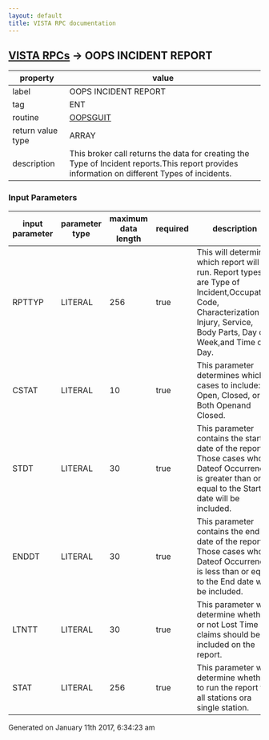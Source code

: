 ```yaml
---
layout: default
title: VISTA RPC documentation
---
```




## [VISTA RPCs](TableOfContent.md) &#8594; OOPS INCIDENT REPORT 

 property | value 
--- | --- 
 label | OOPS INCIDENT REPORT
 tag | ENT
 routine | [OOPSGUIT](http://code.osehra.org/dox/Routine_OOPSGUIT_source.html)
 return value type | ARRAY
 description | This broker call returns the data for creating the Type of Incident reports.This report provides information on different Types of incidents. 

### Input Parameters

| input parameter | parameter type | maximum data length | required | description | 
| --- | --- | --- | --- | --- | 
| RPTTYP | LITERAL | 256 | true | This will determine which report will be run.  Report types are Type of Incident,Occupation Code, Characterization of Injury, Service, Body Parts, Day of Week,and Time of Day. | 
| CSTAT | LITERAL | 10 | true | This parameter determines which cases to include: Open, Closed, or Both Openand Closed. | 
| STDT | LITERAL | 30 | true | This parameter contains the start date of the report.  Those cases whose Dateof Occurrence is greater than or equal to the Start date will be included. | 
| ENDDT | LITERAL | 30 | true | This parameter contains the end date of the report.  Those cases whose Dateof Occurrence is less than or equal to the End date will be included. | 
| LTNTT | LITERAL | 30 | true | This parameter will determine whether or not Lost Time claims should be included on the report. | 
| STAT | LITERAL | 256 | true | This parameter will determine whether to run the report for all stations ora single station. | 




Generated on January 11th 2017, 6:34:23 am